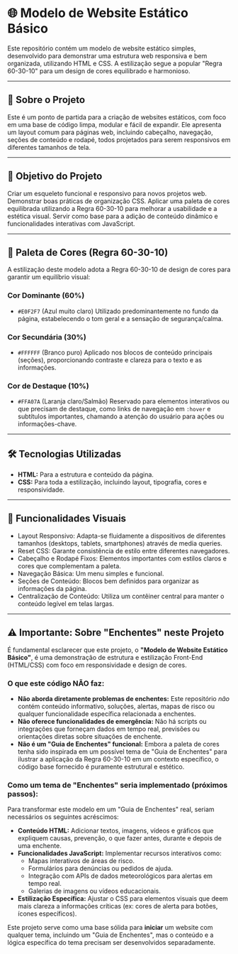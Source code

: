 # 🌐 Modelo de Website Estático Básico

Este repositório contém um modelo de website estático simples, desenvolvido para demonstrar uma estrutura web responsiva e bem organizada, utilizando HTML e CSS. A estilização segue a popular "Regra 60-30-10" para um design de cores equilibrado e harmonioso.

---

## 📌 Sobre o Projeto

Este é um ponto de partida para a criação de websites estáticos, com foco em uma base de código limpa, modular e fácil de expandir. Ele apresenta um layout comum para páginas web, incluindo cabeçalho, navegação, seções de conteúdo e rodapé, todos projetados para serem responsivos em diferentes tamanhos de tela.

---

## 🚀 Objetivo do Projeto

Criar um esqueleto funcional e responsivo para novos projetos web.
Demonstrar boas práticas de organização CSS.
Aplicar uma paleta de cores equilibrada utilizando a Regra 60-30-10 para melhorar a usabilidade e a estética visual.
Servir como base para a adição de conteúdo dinâmico e funcionalidades interativas com JavaScript.

---

## 🎨 Paleta de Cores (Regra 60-30-10)

A estilização deste modelo adota a Regra 60-30-10 de design de cores para garantir um equilíbrio visual:

### Cor Dominante (60%)
- `#E0F2F7` (Azul muito claro)
  Utilizado predominantemente no fundo da página, estabelecendo o tom geral e a sensação de segurança/calma.

### Cor Secundária (30%)
- `#FFFFFF` (Branco puro)
  Aplicado nos blocos de conteúdo principais (seções), proporcionando contraste e clareza para o texto e as informações.

### Cor de Destaque (10%)
- `#FFA07A` (Laranja claro/Salmão)
  Reservado para elementos interativos ou que precisam de destaque, como links de navegação em `:hover` e subtítulos importantes, chamando a atenção do usuário para ações ou informações-chave.

---

## 🛠️ Tecnologias Utilizadas

- **HTML:** Para a estrutura e conteúdo da página.
- **CSS:** Para toda a estilização, incluindo layout, tipografia, cores e responsividade.

---

## 🧠 Funcionalidades Visuais

- Layout Responsivo: Adapta-se fluidamente a dispositivos de diferentes tamanhos (desktops, tablets, smartphones) através de media queries.
- Reset CSS: Garante consistência de estilo entre diferentes navegadores.
- Cabeçalho e Rodapé Fixos: Elementos importantes com estilos claros e cores que complementam a paleta.
- Navegação Básica: Um menu simples e funcional.
- Seções de Conteúdo: Blocos bem definidos para organizar as informações da página.
- Centralização de Conteúdo: Utiliza um contêiner central para manter o conteúdo legível em telas largas.

---

## ⚠️ Importante: Sobre "Enchentes" neste Projeto

É fundamental esclarecer que este projeto, o **"Modelo de Website Estático Básico"**, é uma demonstração de estrutura e estilização Front-End (HTML/CSS) com foco em responsividade e design de cores.

### O que este código **NÃO** faz:

- **Não aborda diretamente problemas de enchentes:** Este repositório *não* contém conteúdo informativo, soluções, alertas, mapas de risco ou qualquer funcionalidade específica relacionada a enchentes.
- **Não oferece funcionalidades de emergência:** Não há scripts ou integrações que forneçam dados em tempo real, previsões ou orientações diretas sobre situações de enchente.
- **Não é um "Guia de Enchentes" funcional:** Embora a paleta de cores tenha sido inspirada em um possível tema de "Guia de Enchentes" para ilustrar a aplicação da Regra 60-30-10 em um contexto específico, o código base fornecido é puramente estrutural e estético.

### Como um tema de "Enchentes" seria implementado (próximos passos):

Para transformar este modelo em um "Guia de Enchentes" real, seriam necessários os seguintes acréscimos:

- **Conteúdo HTML:** Adicionar textos, imagens, vídeos e gráficos que expliquem causas, prevenção, o que fazer antes, durante e depois de uma enchente.
- **Funcionalidades JavaScript:** Implementar recursos interativos como:
    - Mapas interativos de áreas de risco.
    - Formulários para denúncias ou pedidos de ajuda.
    - Integração com APIs de dados meteorológicos para alertas em tempo real.
    - Galerias de imagens ou vídeos educacionais.
- **Estilização Específica:** Ajustar o CSS para elementos visuais que deem mais clareza a informações críticas (ex: cores de alerta para botões, ícones específicos).

Este projeto serve como uma base sólida para **iniciar** um website com qualquer tema, incluindo um "Guia de Enchentes", mas o conteúdo e a lógica específica do tema precisam ser desenvolvidos separadamente.
